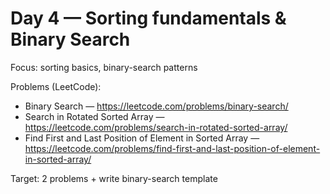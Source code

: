 # Day 4 — Sorting fundamentals & Binary Search

Focus: sorting basics, binary-search patterns

Problems (LeetCode):
- Binary Search — https://leetcode.com/problems/binary-search/
- Search in Rotated Sorted Array — https://leetcode.com/problems/search-in-rotated-sorted-array/
- Find First and Last Position of Element in Sorted Array — https://leetcode.com/problems/find-first-and-last-position-of-element-in-sorted-array/

Target: 2 problems + write binary-search template
